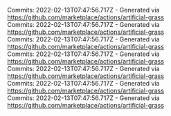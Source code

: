Commits: 2022-02-13T07:47:56.717Z - Generated via https://github.com/marketplace/actions/artificial-grass
<br>
Commits: 2022-02-13T07:47:56.717Z - Generated via https://github.com/marketplace/actions/artificial-grass
<br>
Commits: 2022-02-13T07:47:56.717Z - Generated via https://github.com/marketplace/actions/artificial-grass
<br>
Commits: 2022-02-13T07:47:56.717Z - Generated via https://github.com/marketplace/actions/artificial-grass
<br>
Commits: 2022-02-13T07:47:56.717Z - Generated via https://github.com/marketplace/actions/artificial-grass
<br>
Commits: 2022-02-13T07:47:56.717Z - Generated via https://github.com/marketplace/actions/artificial-grass
<br>
Commits: 2022-02-13T07:47:56.717Z - Generated via https://github.com/marketplace/actions/artificial-grass
<br>
